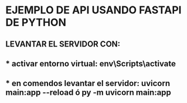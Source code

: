 # EJEMPLO DE API USANDO FASTAPI DE PYTHON

## LEVANTAR EL SERVIDOR CON:
## * activar entorno virtual: env\Scripts\activate
## * en comendos levantar el servidor: uvicorn main:app --reload  ó  py -m uvicorn main:app
